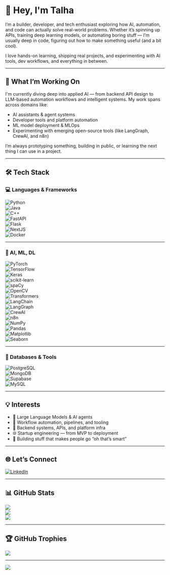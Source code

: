 # 👋 Hey, I'm Talha

I’m a builder, developer, and tech enthusiast exploring how AI, automation, and code can actually solve real-world problems. Whether it’s spinning up APIs, training deep learning models, or automating boring stuff — I’m usually deep in code, figuring out how to make something useful (and a bit cool).

I love hands-on learning, shipping real projects, and experimenting with AI tools, dev workflows, and everything in between.

---

## 🚀 What I’m Working On

I'm currently diving deep into applied AI — from backend API design to LLM-based automation workflows and intelligent systems. My work spans across domains like:

- AI assistants & agent systems  
- Developer tools and platform automation  
- ML model deployment & MLOps  
- Experimenting with emerging open-source tools (like LangGraph, CrewAI, and n8n)

I’m always prototyping something, building in public, or learning the next thing I can use in a project.

---

## 🛠️ Tech Stack

### 💻 Languages & Frameworks  
![Python](https://img.shields.io/badge/python-%233776AB.svg?style=for-the-badge&logo=python&logoColor=white)  
![Java](https://img.shields.io/badge/java-%23ED8B00.svg?style=for-the-badge&logo=openjdk&logoColor=white)  
![C++](https://img.shields.io/badge/c++-%2300599C.svg?style=for-the-badge&logo=c%2B%2B&logoColor=white)  
![FastAPI](https://img.shields.io/badge/fastapi-%23005571.svg?style=for-the-badge&logo=fastapi&logoColor=white)  
![Flask](https://img.shields.io/badge/flask-%23000.svg?style=for-the-badge&logo=flask&logoColor=white)  
![NextJS](https://img.shields.io/badge/next.js-%23000000.svg?style=for-the-badge&logo=next.js&logoColor=white)  
![Docker](https://img.shields.io/badge/docker-%232496ED.svg?style=for-the-badge&logo=docker&logoColor=white)  

---

### 🧠 AI, ML, DL  
![PyTorch](https://img.shields.io/badge/pytorch-%23EE4C2C.svg?style=for-the-badge&logo=pytorch&logoColor=white)  
![TensorFlow](https://img.shields.io/badge/tensorflow-%23FF6F00.svg?style=for-the-badge&logo=tensorflow&logoColor=white)  
![Keras](https://img.shields.io/badge/keras-%23D00000.svg?style=for-the-badge&logo=keras&logoColor=white)  
![scikit-learn](https://img.shields.io/badge/scikit--learn-%23F7931E.svg?style=for-the-badge&logo=scikit-learn&logoColor=white)  
![spaCy](https://img.shields.io/badge/spaCy-%23006dad.svg?style=for-the-badge&logo=spacy&logoColor=white)  
![OpenCV](https://img.shields.io/badge/opencv-%23white.svg?style=for-the-badge&logo=opencv&logoColor=black)  
![Transformers](https://img.shields.io/badge/transformers-%23FFCC00.svg?style=for-the-badge&logo=HuggingFace&logoColor=black)  
![LangChain](https://img.shields.io/badge/langchain-%23303030.svg?style=for-the-badge&logo=langchain&logoColor=white)  
![LangGraph](https://img.shields.io/badge/langgraph-%23007acc.svg?style=for-the-badge&logo=databricks&logoColor=white)  
![CrewAI](https://img.shields.io/badge/crewAI-%232E3A59.svg?style=for-the-badge&logo=github&logoColor=white)  
![n8n](https://img.shields.io/badge/n8n-%23EF6C00.svg?style=for-the-badge&logo=n8n&logoColor=white)  
![NumPy](https://img.shields.io/badge/numpy-%23013243.svg?style=for-the-badge&logo=numpy&logoColor=white)  
![Pandas](https://img.shields.io/badge/pandas-%23150458.svg?style=for-the-badge&logo=pandas&logoColor=white)  
![Matplotlib](https://img.shields.io/badge/matplotlib-%2300BFFF.svg?style=for-the-badge&logo=matplotlib&logoColor=white)  
![Seaborn](https://img.shields.io/badge/seaborn-%230D76A8.svg?style=for-the-badge&logo=python&logoColor=white)

---

### 🧰 Databases & Tools  
![PostgreSQL](https://img.shields.io/badge/postgresql-%23316192.svg?style=for-the-badge&logo=postgresql&logoColor=white)  
![MongoDB](https://img.shields.io/badge/mongodb-%2347A248.svg?style=for-the-badge&logo=mongodb&logoColor=white)  
![Supabase](https://img.shields.io/badge/supabase-%233ECF8E.svg?style=for-the-badge&logo=supabase&logoColor=white)  
![MySQL](https://img.shields.io/badge/mysql-%234479A1.svg?style=for-the-badge&logo=mysql&logoColor=white)  

---

## 💡 Interests

- 🤖 Large Language Models & AI agents  
- 🔧 Workflow automation, pipelines, and tooling  
- 🧱 Backend systems, APIs, and platform infra  
- 🌐 Startup engineering — from MVP to deployment  
- 🧠 Building stuff that makes people go “oh that’s smart”

---

## 🌐 Let’s Connect

[![LinkedIn](https://img.shields.io/badge/LinkedIn-%230077B5.svg?style=for-the-badge&logo=linkedin&logoColor=white)](https://linkedin.com/in/talhaniazi)

---

## 📊 GitHub Stats

![](https://github-readme-stats.vercel.app/api?username=Talnz007&theme=tokyonight&hide_border=false&include_all_commits=true&count_private=true)  
![](https://github-readme-streak-stats.herokuapp.com/?user=Talnz007&theme=tokyonight&hide_border=false)  
![](https://github-readme-stats.vercel.app/api/top-langs/?username=Talnz007&theme=tokyonight&layout=compact&hide_border=false)

---

## 🏆 GitHub Trophies

![](https://github-profile-trophy.vercel.app/?username=Talnz007&theme=tokyonight&no-frame=false&no-bg=false&margin-w=4)

---

[![](https://visitcount.itsvg.in/api?id=Talnz007&icon=0&color=1)](https://visitcount.itsvg.in)
